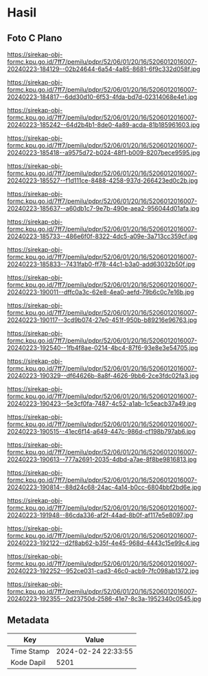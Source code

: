# Hasil

## Foto C Plano

https://sirekap-obj-formc.kpu.go.id/7ff7/pemilu/pdpr/52/06/01/20/16/5206012016007-20240223-184129--02b24644-6a54-4a85-8681-6f9c332d058f.jpg

https://sirekap-obj-formc.kpu.go.id/7ff7/pemilu/pdpr/52/06/01/20/16/5206012016007-20240223-184817--6dd30d10-6f53-4fda-bd7d-02314068e4e1.jpg

https://sirekap-obj-formc.kpu.go.id/7ff7/pemilu/pdpr/52/06/01/20/16/5206012016007-20240223-185242--64d2b4b1-8de0-4a89-acda-81b185961603.jpg

https://sirekap-obj-formc.kpu.go.id/7ff7/pemilu/pdpr/52/06/01/20/16/5206012016007-20240223-185418--a9575d72-b024-48f1-b009-8207bece9595.jpg

https://sirekap-obj-formc.kpu.go.id/7ff7/pemilu/pdpr/52/06/01/20/16/5206012016007-20240223-185527--f1d111ce-8488-4258-937d-266423ed0c2b.jpg

https://sirekap-obj-formc.kpu.go.id/7ff7/pemilu/pdpr/52/06/01/20/16/5206012016007-20240223-185637--a60db1c7-9e7b-490e-aea2-956044d01afa.jpg

https://sirekap-obj-formc.kpu.go.id/7ff7/pemilu/pdpr/52/06/01/20/16/5206012016007-20240223-185733--486e6f0f-8322-4dc5-a09e-3a713cc359cf.jpg

https://sirekap-obj-formc.kpu.go.id/7ff7/pemilu/pdpr/52/06/01/20/16/5206012016007-20240223-185833--7431fab0-ff78-44c1-b3a0-add63032b50f.jpg

https://sirekap-obj-formc.kpu.go.id/7ff7/pemilu/pdpr/52/06/01/20/16/5206012016007-20240223-190011--dffc0a3c-62e8-4ea0-aefd-79b6c0c7e16b.jpg

https://sirekap-obj-formc.kpu.go.id/7ff7/pemilu/pdpr/52/06/01/20/16/5206012016007-20240223-190117--3cd9b074-27e0-451f-950b-b89216e96763.jpg

https://sirekap-obj-formc.kpu.go.id/7ff7/pemilu/pdpr/52/06/01/20/16/5206012016007-20240223-192540--1fb4f8ae-0214-4bc4-87f6-93e8e3e54705.jpg

https://sirekap-obj-formc.kpu.go.id/7ff7/pemilu/pdpr/52/06/01/20/16/5206012016007-20240223-190329--df64626b-8a8f-4626-9bb6-2ce3fdc02fa3.jpg

https://sirekap-obj-formc.kpu.go.id/7ff7/pemilu/pdpr/52/06/01/20/16/5206012016007-20240223-190423--5e3cf0fa-7487-4c52-a1ab-1c5eacb37a49.jpg

https://sirekap-obj-formc.kpu.go.id/7ff7/pemilu/pdpr/52/06/01/20/16/5206012016007-20240223-190515--41ec6f14-a649-447c-986d-cf198b797ab6.jpg

https://sirekap-obj-formc.kpu.go.id/7ff7/pemilu/pdpr/52/06/01/20/16/5206012016007-20240223-190613--777a2691-2035-4dbd-a7ae-8f8be9816813.jpg

https://sirekap-obj-formc.kpu.go.id/7ff7/pemilu/pdpr/52/06/01/20/16/5206012016007-20240223-190814--88d24c68-24ac-4a14-b0cc-6804bbf2bd6e.jpg

https://sirekap-obj-formc.kpu.go.id/7ff7/pemilu/pdpr/52/06/01/20/16/5206012016007-20240223-191948--86cda336-af2f-44ad-8b0f-af117e5e8097.jpg

https://sirekap-obj-formc.kpu.go.id/7ff7/pemilu/pdpr/52/06/01/20/16/5206012016007-20240223-192122--d2f8ab62-b35f-4e45-968d-4443c15e99c4.jpg

https://sirekap-obj-formc.kpu.go.id/7ff7/pemilu/pdpr/52/06/01/20/16/5206012016007-20240223-192252--952ce031-cad3-46c0-acb9-7fc098ab1372.jpg

https://sirekap-obj-formc.kpu.go.id/7ff7/pemilu/pdpr/52/06/01/20/16/5206012016007-20240223-192355--2d23750d-2586-41e7-8c3a-1952340c0545.jpg


## Metadata

| Key        | Value               |
| ---------- | ------------------- |
| Time Stamp | 2024-02-24 22:33:55 |
| Kode Dapil | 5201                |




